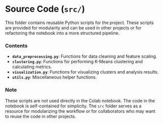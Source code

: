 # Source Code (`src/`)

This folder contains reusable Python scripts for the project. These scripts are provided for modularity and can be used in other projects or for refactoring the notebook into a more structured pipeline. 

### Contents
- **`data_preprocessing.py`**: Functions for data cleaning and feature scaling.
- **`clustering.py`**: Functions for performing K-Means clustering and calculating metrics.
- **`visualization.py`**: Functions for visualizing clusters and analysis results.
- **`utils.py`**: Miscellaneous helper functions.

### Note
These scripts are not used directly in the Colab notebook. The code in the notebook is self-contained for simplicity. The `src` folder serves as a resource for modularizing the workflow or for collaborators who may want to reuse the code in other projects.
